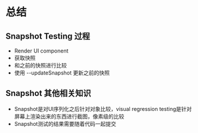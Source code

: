 # 总结

## Snapshot Testing 过程

* Render UI component
* 获取快照
* 和之前的快照进行比较
* 使用 --updateSnapshot 更新之前的快照

## Snapshot 其他相关知识

* Snapshot是对UI序列化之后针对对象比较，visual regression testing是针对屏幕上渲染出来的东西进行截图，像素级的比较
* Snapshot测试的结果需要随着代码一起提交